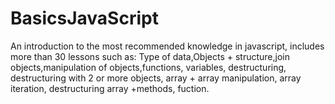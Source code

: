 # BasicsJavaScript
An introduction to the most recommended knowledge in javascript, includes more than 30 lessons such as: Type of data,Objects + structure,join objects,manipulation of objects,functions, variables, destructuring, destructuring with 2 or more objects, array + array manipulation, array iteration, destructuring array +methods, fuction.
